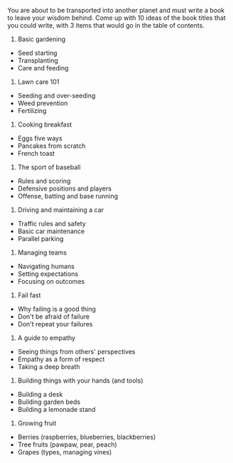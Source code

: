 You are about to be transported into another planet and must write a book to leave your wisdom behind. Come up with 10 ideas of the book titles that you could write, with 3 items that would go in the table of contents.

1. Basic gardening
  * Seed starting
  * Transplanting
  * Care and feeding
1. Lawn care 101
  * Seeding and over-seeding
  * Weed prevention
  * Fertilizing
1. Cooking breakfast
  * Eggs five ways
  * Pancakes from scratch
  * French toast
1. The sport of baseball
  * Rules and scoring
  * Defensive positions and players
  * Offense, batting and base running
1. Driving and maintaining a car
  * Traffic rules and safety
  * Basic car maintenance
  * Parallel parking
1. Managing teams
  * Navigating humans
  * Setting expectations
  * Focusing on outcomes
1. Fail fast
  * Why failing is a good thing
  * Don't be afraid of failure
  * Don't repeat your failures
1. A guide to empathy
  * Seeing things from others' perspectives
  * Empathy as a form of respect
  * Taking a deep breath
1. Building things with your hands (and tools)
  * Building a desk
  * Building garden beds
  * Building a lemonade stand
1. Growing fruit
  * Berries (raspberries, blueberries, blackberries)
  * Tree fruits (pawpaw, pear, peach)
  * Grapes (types, managing vines)

